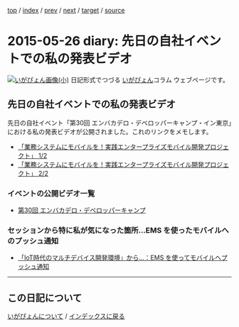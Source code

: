[top](https://igapyon.github.io/diary/) 
 / [index](https://igapyon.github.io/diary/2015/index.html) 
 / [prev](https://igapyon.github.io/diary/2015/ig150527.html) 
 / [next](https://igapyon.github.io/diary/2015/ig150525.html) 
 / [target](https://igapyon.github.io/diary/2015/ig150526.html) 
 / [source](https://github.com/igapyon/diary/blob/gh-pages/2015/ig150526.html.src.md) 

2015-05-26 diary: 先日の自社イベントでの私の発表ビデオ
=====================================================================================================
[![いがぴょん画像(小)](https://igapyon.github.io/diary/images/iga200306s.jpg "いがぴょん")](https://igapyon.github.io/diary/memo/memoigapyon.html) 日記形式でつづる [いがぴょん](https://igapyon.github.io/diary/memo/memoigapyon.html)コラム ウェブページです。

## 先日の自社イベントでの私の発表ビデオ

先日の自社イベント「第30回 エンバカデロ・デベロッパーキャンプ・イン東京」における私の発表ビデオが公開されました。これのリンクをメモします。

* [「業務システムにモバイルを！実践エンタープライズモバイル開発プロジェクト」 1/2](https://www.youtube.com/watch?v=SmlTBXWPNvY&feature=youtu.be)
* [「業務システムにモバイルを！実践エンタープライズモバイル開発プロジェクト」 2/2](https://www.youtube.com/watch?v=O9UaNREJBPc&feature=youtu.be)



### イベントの公開ビデオ一覧


* [第30回 エンバカデロ・デベロッパーキャンプ](https://www.youtube.com/playlist?list=PLoQxxVNY10oEqJUMsKFST3BO4TgZ9CUCz)



### セッションから特に私が気になった箇所...EMS を使ったモバイルへのプッシュ通知


* [「IoT時代のマルチデバイス開発環境」から...：EMS を使ってモバイルへプッシュ通知](https://www.youtube.com/watch?v=SFeCpch2qNA&feature=youtu.be&t=1668)



----------------------------------------------------------------------------------------------------

## この日記について
[いがぴょんについて](https://igapyon.github.io/diary/memo/memoigapyon.html) / [インデックスに戻る](https://igapyon.github.io/diary/idxall.html)

